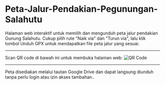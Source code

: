 # Peta-Jalur-Pendakian-Pegunungan-Salahutu

Halaman web interaktif untuk memilih dan mengunduh peta jalur pendakian Gunung Salahutu.
Cukup pilih rute "Naik via" dan "Turun via", lalu klik tombol Unduh GPX untuk mendapatkan file peta jalur yang sesuai.

---

Scan QR code di bawah ini untuk membuka halaman web:
![QR Code](https://github.com/user-attachments/assets/4f0700ea-9ecc-4e18-809f-00aaada9c41b)

---

Peta disediakan melalui tautan Google Drive dan dapat langsung diunduh tanpa perlu login atau izin akses tambahan..
